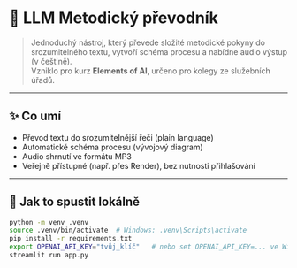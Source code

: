 # 🧭 LLM Metodický převodník

> Jednoduchý nástroj, který převede složité metodické pokyny do srozumitelného textu, vytvoří schéma procesu a nabídne audio výstup (v češtině).  
> Vzniklo pro kurz **Elements of AI**, určeno pro kolegy ze služebních úřadů.

---

## ✨ Co umí
- Převod textu do srozumitelnější řeči (plain language)
- Automatické schéma procesu (vývojový diagram)
- Audio shrnutí ve formátu MP3
- Veřejně přístupné (např. přes Render), bez nutnosti přihlašování

---

## 🧩 Jak to spustit lokálně
```bash
python -m venv .venv
source .venv/bin/activate  # Windows: .venv\Scripts\activate
pip install -r requirements.txt
export OPENAI_API_KEY="tvůj_klíč"   # nebo set OPENAI_API_KEY=... ve Windows
streamlit run app.py
